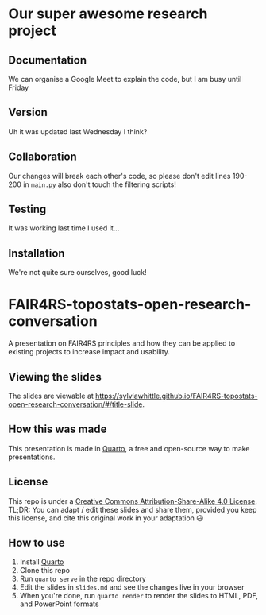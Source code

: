 # Our super awesome research project

## Documentation
We can organise a Google Meet to explain the code, but I am busy until Friday

## Version
Uh it was updated last Wednesday I think?

## Collaboration
Our changes will break each other's code, so please don't edit lines 190-200 in `main.py` also don't touch the filtering scripts!

## Testing
It was working last time I used it...

## Installation
We're not quite sure ourselves, good luck!







# FAIR4RS-topostats-open-research-conversation
A presentation on FAIR4RS principles and how they can be applied to existing projects to increase impact and usability.

## Viewing the slides
The slides are viewable at https://sylviawhittle.github.io/FAIR4RS-topostats-open-research-conversation/#/title-slide.

## How this was made
This presentation is made in [Quarto](https://quarto.org), a free and open-source way to make presentations.

## License
This repo is under a [Creative Commons Attribution-Share-Alike 4.0 License](https://creativecommons.org/licenses/by-sa/4.0/deed.en). TL;DR: You can adapt / edit these slides and share them, provided you keep this license, and cite this original work in your adaptation 😃

## How to use
1. Install [Quarto](https://quarto.org/docs/getting-started/installation.html)
2. Clone this repo
3. Run `quarto serve` in the repo directory
4. Edit the slides in `slides.md` and see the changes live in your browser
5. When you're done, run `quarto render` to render the slides to HTML, PDF, and PowerPoint formats



